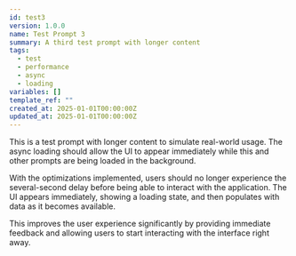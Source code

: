 ```yaml
---
id: test3
version: 1.0.0
name: Test Prompt 3
summary: A third test prompt with longer content
tags:
  - test
  - performance
  - async
  - loading
variables: []
template_ref: ""
created_at: 2025-01-01T00:00:00Z
updated_at: 2025-01-01T00:00:00Z
---
```


This is a test prompt with longer content to simulate real-world usage. The async loading should allow the UI to appear immediately while this and other prompts are being loaded in the background.

With the optimizations implemented, users should no longer experience the several-second delay before being able to interact with the application. The UI appears immediately, showing a loading state, and then populates with data as it becomes available.

This improves the user experience significantly by providing immediate feedback and allowing users to start interacting with the interface right away.